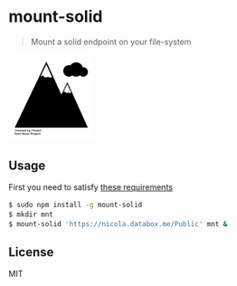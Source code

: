 # mount-solid
> Mount a solid endpoint on your file-system

<img src="https://raw.githubusercontent.com/nicola/mount-solid/master/logo.png" width="30%">

## Usage

First you need to satisfy [these requirements](https://github.com/mafintosh/fuse-bindings#requirements)

```bash
$ sudo npm install -g mount-solid
$ mkdir mnt
$ mount-solid 'https://nicola.databox.me/Public' mnt &
```

## License
MIT
